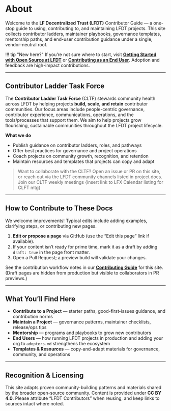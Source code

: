 [//]: # (SPDX-License-Identifier: CC-BY-4.0)

# About

Welcome to the **LF Decentralized Trust (LFDT)** Contributor Guide — a one-stop guide to using, contributing to, and maintaining LFDT projects. This site collects contributor ladders, maintainer playbooks, governance templates, mentorship paths, and end-user contribution guidance under a single, vendor-neutral roof.

!!! tip "New here?"
    If you’re not sure where to start, visit **[Getting Started with Open Source at LFDT](./contribute/start.md)** or **[Contributing as an End User](./contribute/end-users.md)**. Adoption and feedback are high-impact contributions.

---

## Contributor Ladder Task Force

The **Contributor Ladder Task Force** (CLTF) stewards community health across LFDT by helping projects **build, scale, and retain** contributor communities. Our focus areas include people-centric governance, contributor experience, communications, operations, and the tools/processes that support them. We aim to help projects grow flourishing, sustainable communities throughout the LFDT project lifecycle.

**What we do**
- Publish guidance on contributor ladders, roles, and pathways
- Offer best practices for governance and project operations
- Coach projects on community growth, recognition, and retention
- Maintain resources and templates that projects can copy and adapt

> Want to collaborate with the CLTF? Open an issue or PR on this site, or reach out via the LFDT community channels listed in project docs.
> Join our CLTF weekly meetings {insert link to LFX Calendar listing for CLFT mtg}

---

## How to Contribute to These Docs

We welcome improvements! Typical edits include adding examples, clarifying steps, or contributing new pages.

1. **Edit or propose a page** via GitHub (use the “Edit this page” link if available).  
2. If your content isn’t ready for prime time, mark it as a draft by adding `draft: true` in the page front matter.  
3. Open a Pull Request; a preview build will validate your changes.  

See the contribution workflow notes in our **[Contributing Guide](../guide.md)** for this site. (Draft pages are hidden from production but visible to collaborators in PR previews.)

---

## What You’ll Find Here

- **Contribute to a Project** — starter paths, good-first-issues guidance, and contribution norms  
- **Maintain a Project** — governance patterns, maintainer checklists, release/ops tips  
- **Mentorship** — programs and playbooks to grow new contributors  
- **End Users** — how running LFDT projects in production and adding your org to `adopters.md` strengthens the ecosystem  
- **Templates & Resources** — copy-and-adapt materials for governance, community, and operations

---

## Recognition & Licensing

This site adapts proven community-building patterns and materials shared by the broader open-source community. Content is provided under **CC BY 4.0**. Please attribute “LFDT Contributors” when reusing, and keep links to sources intact where noted.

